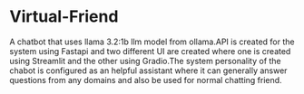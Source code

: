 # Virtual-Friend


A chatbot that uses llama 3.2:1b llm model from ollama.API is created for the system using Fastapi and two different UI are created where one is created using Streamlit and
the other using Gradio.The system personality of the chabot is configured as an helpful assistant where it can generally answer questions from any domains and also be used for
normal chatting friend.
